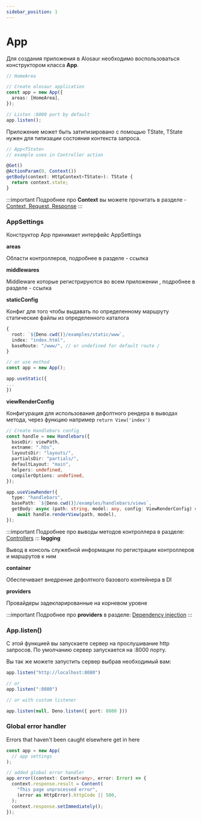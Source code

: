 ```yaml
---
sidebar_position: 1
---
```


# App

Для создания приложения в Alosaur необходимо воспользоваться конструктором класса **App**.

```ts
// HomeArea

// Create alosaur application
const app = new App({
  areas: [HomeArea],
});

// Listen :8000 port by default
app.listen();
```

Приложение может быть затипизировано с помощью TState, TState нужен для типизации состояния контекста запроса.

```ts
// App<TState> 
// example uses in Controller action

@Get()
@ActionParam(0, Context())
getBody(context: HttpContext<TState>): TState {
  return context.state;
}
```

:::important
Подробнее про **Context** вы можете прочитать в разделе - [Context, Request, Response](/docs/basics/context)
:::

### AppSettings

Конструктор App принимает интерфейс AppSettings

**areas**

Области контроллеров, подробнее в разделе - ссылка


**middlewares**

Middleware которые регистрируются во всем приложении , подробнее в разделе - ссылка

**staticConfig**

Конфиг для того чтобы выдавать по определенному маршруту статические файлы из определенного каталога

```ts
{
  root: `${Deno.cwd()}/examples/static/www`,
  index: "index.html",
  baseRoute: "/www/", // or undefined for default route /
} 

// or use method
const app = new App();

app.useStatic({
...
})
```

**viewRenderConfig**

Конфигурация для использования дефолтного рендера в выводах метода, через функцию например `return View('index')`

```ts
// Create Handlebars config
const handle = new Handlebars({
  baseDir: viewPath,
  extname: ".hbs",
  layoutsDir: "layouts/",
  partialsDir: "partials/",
  defaultLayout: "main",
  helpers: undefined,
  compilerOptions: undefined,
});

app.useViewRender({
  type: "handlebars",
  basePath: `${Deno.cwd()}/examples/handlebars/views`,
  getBody: async (path: string, model: any, config: ViewRenderConfig) =>
    await handle.renderView(path, model),
});
```

:::important
Подробнее про выводы методов контроллера в разделе: [Controllers](/docs/basics/controllers)
:::
**logging**

Вывод в консоль служебной информации по регистрации контроллеров и маршрутов к ним

**container**

Обеспечивает внедрение дефолтного базового контейнера в DI 

**providers**

Провайдеры задекларированные на корневом уровне

:::important
Подробнее про **providers** в разделе: [Dependency injection](/docs/basics/di)
:::

### App.listen()

C этой функцией вы запускаете сервер на прослушивание http запросов. По умолчанию сервер запускается на :8000 порту.

Вы так же можете запустить сервер выбрав необходимый вам:
```ts
app.listen("http://localhost:8080") 

// or 
app.listen(":8080")

// or with custom listener

app.listen(null, Deno.listen({ port: 8080 }))
```

### Global error handler

Errors that haven't been caught elsewhere get in here

```ts
const app = new App(
  // app settings
);

// added global error handler
app.error((context: Context<any>, error: Error) => {
  context.response.result = Content(
    "This page unprocessed error",
    (error as HttpError).httpCode || 500,
  );
  context.response.setImmediately();
});
```
